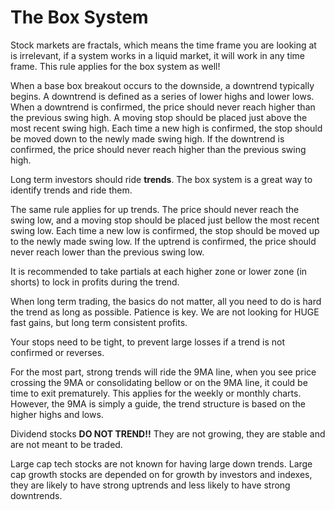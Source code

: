 # The Box System

Stock markets are fractals, which means the time frame you are looking at is irrelevant, if
a system works in a liquid market, it will work in any time frame. This rule applies for the 
box system as well!

When a base box breakout occurs to the downside, a downtrend typically begins. A downtrend is 
defined as a series of lower highs and lower lows. When a downtrend is confirmed, the price 
should never reach higher than the previous swing high. A moving stop should be placed just 
above the most recent swing high. Each time a new high is confirmed, the stop should be moved
down to the newly made swing high. If the downtrend is confirmed, the price should never reach
higher than the previous swing high.

Long term investors should ride **trends**. The box system is a great way to identify trends
and ride them.

The same rule applies for up trends. The price should never reach the swing low, and a moving
stop should be placed just bellow the most recent swing low. Each time a new low is confirmed,
the stop should be moved up to the newly made swing low. If the uptrend is confirmed, the price
should never reach lower than the previous swing low.

It is recommended to take partials at each higher zone or lower zone (in shorts) to lock in 
profits during the trend.

When long term trading, the basics do not matter, all you need to do is hard the trend as long 
as possible. Patience is key. We are not looking for HUGE fast gains, but long term consistent
profits.

Your stops need to be tight, to prevent large losses if a trend is not confirmed or reverses.

For the most part, strong trends will ride the 9MA line, when you see price crossing the 9MA 
or consolidating bellow or on the 9MA line, it could be time to exit prematurely. This applies 
for the weekly or monthly charts. However, the 9MA is simply a guide, the trend structure is 
based on the higher highs and lows.

Dividend stocks **DO NOT TREND!!** They are not growing, they are stable and are not meant to be 
traded.

Large cap tech stocks are not known for having large down trends. Large cap growth stocks are 
depended on for growth by investors and indexes, they are likely to have strong uptrends and less 
likely to have strong downtrends.
